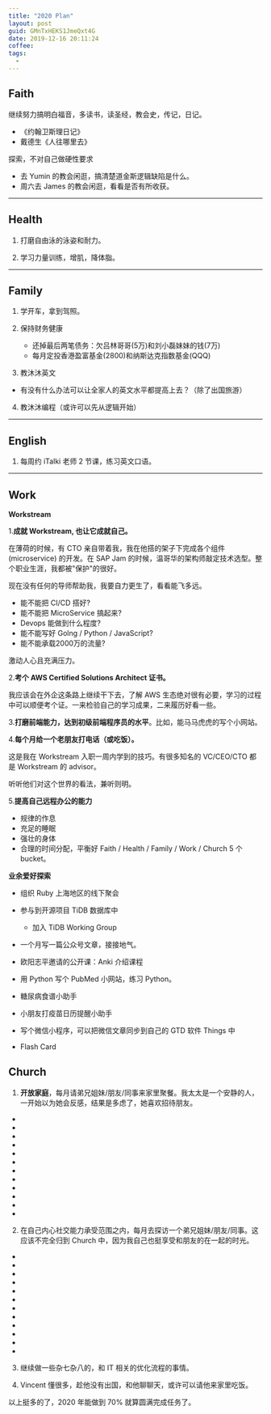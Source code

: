 ```yaml
---
title: "2020 Plan"
layout: post
guid: GMnTxHEKS1JmeQxt4G
date: 2019-12-16 20:11:24
coffee:
tags:
  -
---
```



## Faith

继续努力搞明白福音，多读书，读圣经，教会史，传记，日记。

- 《约翰卫斯理日记》
- 戴德生《人往哪里去》


探索，不对自己做硬性要求

- 去 Yumin 的教会闲逛，搞清楚道金斯逻辑缺陷是什么。
- 周六去 James 的教会闲逛，看看是否有所收获。

---

## Health

1. 打磨自由泳的泳姿和耐力。

2. 学习力量训练，增肌，降体脂。

---

## Family

1. 学开车，拿到驾照。

2. 保持财务健康
	- 还掉最后两笔债务：欠吕林哥哥(5万)和刘小磊妹妹的钱(7万)
	- 每月定投香港盈富基金(2800)和纳斯达克指数基金(QQQ)

3. 教沐沐英文
  - 有没有什么办法可以让全家人的英文水平都提高上去？（除了出国旅游）

4. 教沐沐编程（或许可以先从逻辑开始）

---

## English


1. 每周约 iTalki 老师 2 节课，练习英文口语。


---

## Work

**Workstream**

1.**成就 Workstream, 也让它成就自己。**

在薄荷的时候，有 CTO 亲自带着我，我在他搭的架子下完成各个组件(microservice) 的开发。在 SAP Jam 的时候，温哥华的架构师敲定技术选型。整个职业生涯，我都被"保护"的很好。

现在没有任何的导师帮助我，我要自力更生了，看看能飞多远。

- 能不能把 CI/CD 搭好?
- 能不能把 MicroService 搞起来?
- Devops 能做到什么程度?
- 能不能写好 Golng / Python / JavaScript?
- 能不能承载2000万的流量?

激动人心且充满压力。


2.**考个 AWS Certified Solutions Architect 证书。**

我应该会在外企这条路上继续干下去，了解 AWS 生态绝对很有必要，学习的过程中可以顺便考个证。一来检验自己的学习成果，二来履历好看一些。


3.**打磨前端能力，达到初级前端程序员的水平**。比如，能马马虎虎的写个小网站。


4.**每个月给一个老朋友打电话（或吃饭）。**

这是我在 Workstream 入职一周内学到的技巧。有很多知名的 VC/CEO/CTO 都是 Workstream 的 advisor。

听听他们对这个世界的看法，兼听则明。


5.**提高自己远程办公的能力**

- 规律的作息
- 充足的睡眠
- 强壮的身体
- 合理的时间分配，平衡好 Faith / Health / Family / Work / Church 5 个 bucket。


**业余爱好探索**

- 组织 Ruby 上海地区的线下聚会

- 参与到开源项目 TiDB 数据库中
	- 加入 TiDB Working Group

- 一个月写一篇公众号文章，接接地气。

- 欧阳志平邀请的公开课：Anki 介绍课程

- 用 Python 写个 PubMed 小网站，练习 Python。

- 糖尿病食谱小助手

- 小朋友打疫苗日历提醒小助手

- 写个微信小程序，可以把微信文章同步到自己的 GTD 软件 Things 中

- Flash Card



## Church


1. **开放家庭**，每月请弟兄姐妹/朋友/同事来家里聚餐。我太太是一个安静的人，一开始以为她会反感，结果是多虑了，她喜欢招待朋友。
  - 
  - 
  - 
  - 
  - 
  - 
  - 
  - 
  - 
  - 
  - 
  - 

2. 在自己内心社交能力承受范围之内，每月去探访一个弟兄姐妹/朋友/同事。这应该不完全归到 Church 中，因为我自己也挺享受和朋友的在一起的时光。
  - 
  - 
  - 
  - 
  - 
  - 
  - 
  - 
  - 
  - 
  - 
  - 

3. 继续做一些杂七杂八的，和 IT 相关的优化流程的事情。


4. Vincent 懂很多，趁他没有出国，和他聊聊天，或许可以请他来家里吃饭。 



以上挺多的了，2020 年能做到 70% 就算圆满完成任务了。
